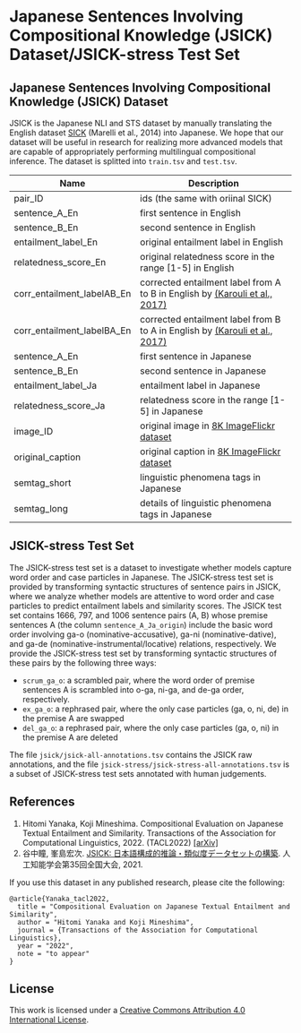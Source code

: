 # Japanese Sentences Involving Compositional Knowledge (JSICK) Dataset/JSICK-stress Test Set

## Japanese Sentences Involving Compositional Knowledge (JSICK) Dataset
JSICK is the Japanese NLI and STS dataset by manually translating the English dataset [SICK](https://marcobaroni.org/composes/sick.html) (Marelli et al., 2014) into Japanese.
We hope that our dataset will be useful in research for realizing more advanced models that are capable of appropriately performing multilingual compositional inference.
The dataset is splitted into `train.tsv` and `test.tsv`.

|Name|Description|
|----|-----|
|pair_ID|ids (the same with oriinal SICK)|
|sentence_A_En|first sentence in English|
|sentence_B_En|second sentence in English|
|entailment_label_En|original entailment label in English|
|relatedness_score_En|original relatedness score in the range [1-5] in English|
|corr_entailment_labelAB_En|corrected entailment label from A to B in English by [(Karouli et al., 2017)](http://vcvpaiva.github.io/includes/pubs/2017-iwcs.pdf)|
|corr_entailment_labelBA_En|corrected entailment label from B to A in English by [(Karouli et al., 2017)](http://vcvpaiva.github.io/includes/pubs/2017-iwcs.pdf)|
|sentence_A_En|first sentence in Japanese|
|sentence_B_En|second sentence in Japanese|
|entailment_label_Ja|entailment label in Japanese|
|relatedness_score_Ja|relatedness score in the range [1-5] in Japanese|
|image_ID|original image in [8K ImageFlickr dataset](https://www.kaggle.com/datasets/adityajn105/flickr8k)|
|original_caption|original caption in [8K ImageFlickr dataset](https://www.kaggle.com/datasets/adityajn105/flickr8k)|
|semtag_short|linguistic phenomena tags in Japanese|
|semtag_long|details of linguistic phenomena tags in Japanese|

## JSICK-stress Test Set
The JSICK-stress test set is a dataset to investigate whether models capture word order and case particles in Japanese. 
The JSICK-stress test set is provided by transforming syntactic structures of sentence pairs in JSICK, where we analyze whether models are attentive to word order and case particles to predict entailment labels and similarity scores.
The JSICK test set contains 1666, 797, and 1006 sentence pairs (A, B) whose premise sentences A (the column `sentence_A_Ja_origin`) include the basic word order involving ga-o
(nominative-accusative), ga-ni (nominative-dative), and ga-de (nominative-instrumental/locative) relations, respectively.
We provide the JSICK-stress test set by transforming syntactic structures of these pairs by the following three ways: 
- `scrum_ga_o`: a scrambled pair, where the word order of premise sentences A is scrambled into o-ga, ni-ga, and de-ga order, respectively.
- `ex_ga_o`:  a rephrased pair, where the only case particles (ga, o, ni, de) in the premise A are swapped
- `del_ga_o`: a rephrased pair, where the only case particles (ga, o, ni) in the premise A are deleted

The file `jsick/jsick-all-annotations.tsv` contains the JSICK raw annotations, and the file `jsick-stress/jsick-stress-all-annotations.tsv` is a subset of JSICK-stress test sets annotated with human judgements.

## References
1. Hitomi Yanaka, Koji Mineshima. Compositional Evaluation on Japanese Textual Entailment and Similarity.
    Transactions of the Association for Computational Linguistics, 2022. (TACL2022)
    [[arXiv]](https://arxiv.org/pdf/2208.04826.pdf)
2. 谷中瞳, 峯島宏次. [JSICK: 日本語構成的推論・類似度データセットの構築](https://www.jstage.jst.go.jp/article/pjsai/JSAI2021/0/JSAI2021_4J3GS6f02/_pdf/-char/ja). 人工知能学会第35回全国大会, 2021.

If you use this dataset in any published research, please cite the following:
```
@article{Yanaka_tacl2022,
  title = "Compositional Evaluation on Japanese Textual Entailment and Similarity",
  author = "Hitomi Yanaka and Koji Mineshima",
  journal = {Transactions of the Association for Computational Linguistics},
  year = "2022",
  note = "to appear"
}
```

## License
This work is licensed under a [Creative Commons Attribution 4.0 International License](LICENSE.txt).
